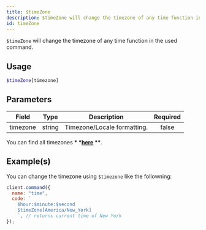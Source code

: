 ```yaml
---
title: $timeZone
description: $timeZone will change the timezone of any time function in the used command.
id: timeZone
---
```


`$timeZone` will change the timezone of any time function in the used command.

## Usage

```php
$timeZone[timezone]
```

## Parameters

| Field    | Type   | Description                 | Required |
| -------- | ------ | --------------------------- | :------: |
| timezone | string | Timezone/Locale formatting. |  false   |

You can find all timezones **\* \*[here](https://gist.githubusercontent.com/diogocapela/12c6617fc87607d11fd62d2a4f42b02a/raw/8b5abde6f9c7d5570df3a2aa22325d7d20a8b5d7/moment-js-timezones.txt)
\*\***.

## Example(s)

You can change the timezone using `$timezone` like the followning:

```javascript
client.command({
  name: "time",
  code: `
    $hour:$minute:$second
    $timeZone[America/New_York]
    `, // returns current time of New York
});
```
